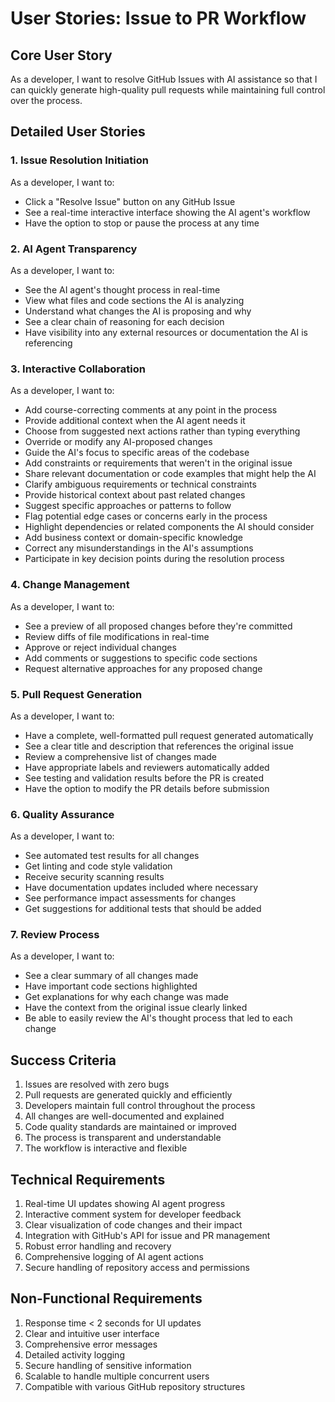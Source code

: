 # User Stories: Issue to PR Workflow

## Core User Story

As a developer, I want to resolve GitHub Issues with AI assistance so that I can quickly generate high-quality pull requests while maintaining full control over the process.

## Detailed User Stories

### 1. Issue Resolution Initiation

As a developer, I want to:

- Click a "Resolve Issue" button on any GitHub Issue
- See a real-time interactive interface showing the AI agent's workflow
- Have the option to stop or pause the process at any time

### 2. AI Agent Transparency

As a developer, I want to:

- See the AI agent's thought process in real-time
- View what files and code sections the AI is analyzing
- Understand what changes the AI is proposing and why
- See a clear chain of reasoning for each decision
- Have visibility into any external resources or documentation the AI is referencing

### 3. Interactive Collaboration

As a developer, I want to:

- Add course-correcting comments at any point in the process
- Provide additional context when the AI agent needs it
- Choose from suggested next actions rather than typing everything
- Override or modify any AI-proposed changes
- Guide the AI's focus to specific areas of the codebase
- Add constraints or requirements that weren't in the original issue
- Share relevant documentation or code examples that might help the AI
- Clarify ambiguous requirements or technical constraints
- Provide historical context about past related changes
- Suggest specific approaches or patterns to follow
- Flag potential edge cases or concerns early in the process
- Highlight dependencies or related components the AI should consider
- Add business context or domain-specific knowledge
- Correct any misunderstandings in the AI's assumptions
- Participate in key decision points during the resolution process

### 4. Change Management

As a developer, I want to:

- See a preview of all proposed changes before they're committed
- Review diffs of file modifications in real-time
- Approve or reject individual changes
- Add comments or suggestions to specific code sections
- Request alternative approaches for any proposed change

### 5. Pull Request Generation

As a developer, I want to:

- Have a complete, well-formatted pull request generated automatically
- See a clear title and description that references the original issue
- Review a comprehensive list of changes made
- Have appropriate labels and reviewers automatically added
- See testing and validation results before the PR is created
- Have the option to modify the PR details before submission

### 6. Quality Assurance

As a developer, I want to:

- See automated test results for all changes
- Get linting and code style validation
- Receive security scanning results
- Have documentation updates included where necessary
- See performance impact assessments for changes
- Get suggestions for additional tests that should be added

### 7. Review Process

As a developer, I want to:

- See a clear summary of all changes made
- Have important code sections highlighted
- Get explanations for why each change was made
- Have the context from the original issue clearly linked
- Be able to easily review the AI's thought process that led to each change

## Success Criteria

1. Issues are resolved with zero bugs
2. Pull requests are generated quickly and efficiently
3. Developers maintain full control throughout the process
4. All changes are well-documented and explained
5. Code quality standards are maintained or improved
6. The process is transparent and understandable
7. The workflow is interactive and flexible

## Technical Requirements

1. Real-time UI updates showing AI agent progress
2. Interactive comment system for developer feedback
3. Clear visualization of code changes and their impact
4. Integration with GitHub's API for issue and PR management
5. Robust error handling and recovery
6. Comprehensive logging of AI agent actions
7. Secure handling of repository access and permissions

## Non-Functional Requirements

1. Response time < 2 seconds for UI updates
2. Clear and intuitive user interface
3. Comprehensive error messages
4. Detailed activity logging
5. Secure handling of sensitive information
6. Scalable to handle multiple concurrent users
7. Compatible with various GitHub repository structures
